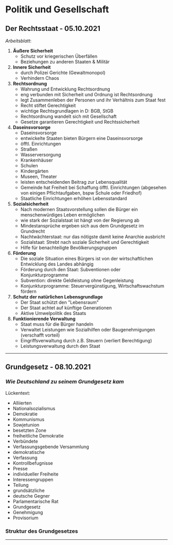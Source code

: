 # Politik und Gesellschaft

## Der Rechtsstaat - 05.10.2021

*Arbeitsblatt*:

1. **Äußere Sicherheit**
   - Schutz vor kriegerischen Überfällen
   - Beziehungen zu anderen Staaten & Militär
2. **Innere Sicherheit**
   - durch Polizei Gerichte (Gewaltmonopol)
   - Verhindern Chaos
3. **Rechtsordnung**
   - Wahrung und Entwicklung Rechtsordnung
   - eng verbunden mit Sicherheit und Ordnung ist Rechtsordnung
   - legt Zusammenleben der Personen und ihr Verhältnis zum Staat fest
   - Recht stiftet Gerechtigkeit
   - wichtige Rechtsgrundlagen in D: BGB, StGB
   - Rechtsordnung wandelt sich mit Gesellschaft
   - Gesetze garantieren Gerechtigkeit und Rechtssicherheit
4. **Daseinsvorsorge**
   - Daseinsvorsorge
   - entwickelte Staaten bieten Bürgern eine Daseinsvorsorge
   - öfftl. Einrichtungen
   - Straßen
   - Wasserversorgung
   - Krankenhäuser
   - Schulen
   - Kindergärten
   - Museen, Theater
   - leisten entscheidenden Beitrag zur Lebensqualität
   - Gemeinde hat Freiheit bei Schaffung öfftl. Einrichtungen (abgesehen von einigen Pflichtaufgaben, bspw Schule oder Friedhof)
   - Staatliche Einrichtungen erhöhen Lebensstandard
5. **Sozialsicherheit**
   - Nach modernen Staatsvorstellung sollen die Bürger ein menschenwürdiges Leben ermöglichen
   - wie stark der Sozialstaat ist hängt von der Regierung ab
   - Mindestansprüche ergeben sich aus dem Grundgesetz im Grundrecht
   - Nachtwächterstaat: nur das nötigste damit keine Anarchie ausbricht
   - Sozialstaat: Strebt nach soziale Sicherheit und Gerechtigkeit
   - Hilfe für benachteiligte Bevölkerungsgruppen
6. **Förderung**
   - Die soziale Situation eines Bürgers ist von der wirtschaftlichen Entwicklung des Landes abhängig
   - Förderung durch den Staat: Subventionen oder Konjunkturprogramme
   - Subvention: direkte Geldleistung ohne Gegenleistung
   - Konjunkturprogramme: Steuervergünstigung, Wirtschaftswachstum fördern
7. **Schutz der natürlichen Lebensgrundlage**
   - Der Staat schützt den "Lebensraum"
   - Der Staat achtet auf künftige Generationen
   - Aktive Umwelpolitik des Staats
8. **Funktionierende Verwaltung**
   - Staat muss für die Bürger handeln
   - Verwaltet Leistungen wie Sozialhilfen oder Baugenehmigungen (verschafft vorteil)
   - Eingriffsverwaltung durch z.B. Steuern (verliert Berechtigung)
   - Leistungsverwaltung durch den Staat

---

## Grundgesetz - 08.10.2021

### *Wie Deutschland zu seinem Grundgesetz kam*

Lückentext:

- Alliierten
- Nationalsozialismus
- Demokratie
- Kommunismus
- Sowjetunion
- besetzten Zone
- freiheitliche Demokratie
- Verbündete
- Verfassungsgebende Versammlung
- demokratische
- Verfassung
- Kontrollbefugnisse
- Presse
- individueller Freiheite
- Interessengruppen
- Teilung
- grundsätzliche
- deutsche Gegner
- Parlamentarische Rat
- Grundgesetz
- Genehmigung
- Provisorium

### Struktur des Grundgesetzes



---
